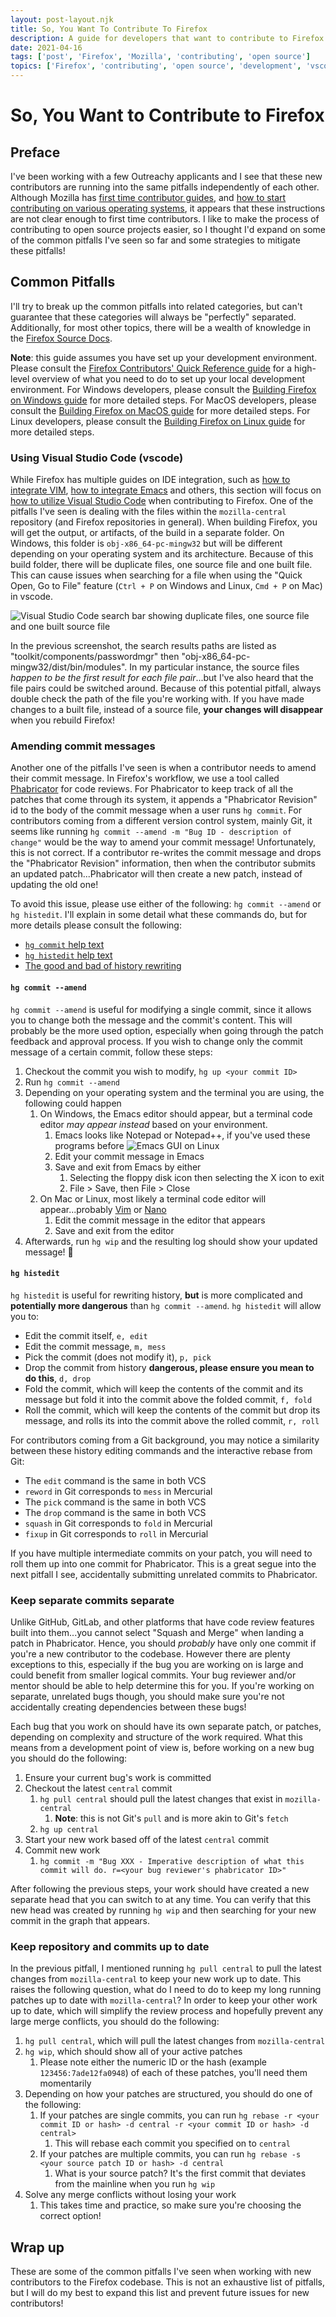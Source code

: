 ```yaml
---
layout: post-layout.njk
title: So, You Want To Contribute To Firefox
description: A guide for developers that want to contribute to Firefox
date: 2021-04-16
tags: ['post', 'Firefox', 'Mozilla', 'contributing', 'open source']
topics: ['Firefox', 'contributing', 'open source', 'development', 'vscode']
---
```


# So, You Want to Contribute to Firefox

## Preface

I've been working with a few Outreachy applicants and I see that these new contributors are running into the same pitfalls independently of each other.
Although Mozilla has [first time contributor guides](https://firefox-source-docs.mozilla.org/setup/contributing_code.html), and [how to start contributing on various operating systems](https://firefox-source-docs.mozilla.org/contributing/contribution_quickref.html#firefox-contributors-quick-reference), it appears that these instructions are not clear enough to first time contributors.
I like to make the process of contributing to open source projects easier, so I thought I'd expand on some of the common pitfalls I've seen so far and some strategies to mitigate these pitfalls!

## Common Pitfalls

I'll try to break up the common pitfalls into related categories, but can't guarantee that these categories will always be "perfectly" separated.
Additionally, for most other topics, there will be a wealth of knowledge in the [Firefox Source Docs](https://firefox-source-docs.mozilla.org/index.html).

**Note**: this guide assumes you have set up your development environment.
Please consult the [Firefox Contributors' Quick Reference guide](https://firefox-source-docs.mozilla.org/contributing/contribution_quickref.html#firefox-contributors-quick-reference) for a high-level overview of what you need to do to set up your local development environment.
For Windows developers, please consult the [Building Firefox on Windows guide](https://firefox-source-docs.mozilla.org/setup/windows_build.html) for more detailed steps.
For MacOS developers, please consult the [Building Firefox on MacOS guide](https://firefox-source-docs.mozilla.org/setup/macos_build.html) for more detailed steps.
For Linux developers, please consult the [Building Firefox on Linux guide](https://firefox-source-docs.mozilla.org/setup/linux_build.html) for more detailed steps.

### Using Visual Studio Code (vscode)

While Firefox has multiple guides on IDE integration, such as [how to integrate VIM](https://firefox-source-docs.mozilla.org/contributing/editor.html#vim), [how to integrate Emacs](https://firefox-source-docs.mozilla.org/contributing/editor.html#emacs) and others, this section will focus on [how to utilize Visual Studio Code](https://firefox-source-docs.mozilla.org/contributing/vscode.html) when contributing to Firefox.
One of the pitfalls I've seen is dealing with the files within the `mozilla-central` repository (and Firefox repositories in general).
When building Firefox, you will get the output, or artifacts, of the build in a separate folder.
On Windows, this folder is `obj-x86_64-pc-mingw32` but will be different depending on your operating system and its architecture.
Because of this build folder, there will be duplicate files, one source file and one built file.
This can cause issues when searching for a file when using the "Quick Open, Go to File" feature (`Ctrl + P` on Windows and Linux, `Cmd + P` on Mac) in vscode.
<!-- ![Visual Studio Code search bar showing duplicate files, one source file and one built source file](../../../../img/firefox-contributors-guide/duplicate-files-vscode.webp) -->
![Visual Studio Code search bar showing duplicate files, one source file and one built source file](assets/firefox-contributors-guide/duplicate-files-vscode.png)

In the previous screenshot, the search results paths are listed as "toolkit/components/passwordmgr" then "obj-x86_64-pc-mingw32/dist/bin/modules".
In my particular instance, the source files _happen to be the first result for each file pair_...but I've also heard that the file pairs could be switched around.
Because of this potential pitfall, always double check the path of the file you're working with.
If you have made changes to a built file, instead of a source file, **your changes will disappear** when you rebuild Firefox!

### Amending commit messages

Another one of the pitfalls I've seen is when a contributor needs to amend their commit message.
In Firefox's workflow, we use a tool called [Phabricator](https://wiki.mozilla.org/Phabricator) for code reviews.
For Phabricator to keep track of all the patches that come through its system, it appends a "Phabricator Revision" id to the body of the commit message when a user runs `hg commit`.
For contributors coming from a different version control system, mainly Git, it seems like running `hg commit --amend -m "Bug ID - description of change"` would be the way to amend your commit message!
Unfortunately, this is not correct.
If a contributor re-writes the commit message and drops the "Phabricator Revision" information, then when the contributor submits an updated patch...Phabricator will then create a new patch, instead of updating the old one!

To avoid this issue, please use either of the following: `hg commit --amend` or `hg histedit`. I'll explain in some detail what these commands do, but for more details please consult the following:
- [`hg commit` help text](https://www.mercurial-scm.org/repo/hg/help/commit)
- [`hg histedit` help text](https://www.mercurial-scm.org/wiki/HisteditExtension)
- [The good and bad of history rewriting](https://book.mercurial-scm.org/read/changing-history.html)

#### `hg commit --amend`

`hg commit --amend` is useful for modifying a single commit, since it allows you to change both the message and the commit's content.
This will probably be the more used option, especially when going through the patch feedback and approval process.
If you wish to change only the commit message of a certain commit, follow these steps:
1. Checkout the commit you wish to modify, `hg up <your commit ID>`
2. Run `hg commit --amend`
3. Depending on your operating system and the terminal you are using, the following could happen
   1. On Windows, the Emacs editor should appear, but a terminal code editor _may appear instead_ based on your environment.
         1. Emacs looks like Notepad or Notepad++, if you've used these programs before ![Emacs GUI on Linux](assets/firefox-contributors-guide/emacs.png)
      1. Edit your commit message in Emacs
      2. Save and exit from Emacs by either
         1. Selecting the floppy disk icon then selecting the X icon to exit
         2. File > Save, then File > Close
   2. On Mac or Linux, most likely a terminal code editor will appear...probably [Vim](https://coderwall.com/p/adv71w/basic-vim-commands-for-getting-started) or [Nano](https://phoenixnap.com/kb/use-nano-text-editor-commands-linux)
      1. Edit the commit message in the editor that appears
      2. Save and exit from the editor
4. Afterwards, run `hg wip` and the resulting log should show your updated message! 🎉

#### `hg histedit`

`hg histedit` is useful for rewriting history, **but** is more complicated and **potentially more dangerous** than `hg commit --amend`.
`hg histedit` will allow you to:
- Edit the commit itself, `e, edit`
- Edit the commit message, `m, mess`
- Pick the commit (does not modify it), `p, pick`
- Drop the commit from history **dangerous, please ensure you mean to do this**, `d, drop`
- Fold the commit, which will keep the contents of the commit and its message but fold it into the commit above the folded commit, `f, fold`
- Roll the commit, which will keep the contents of the commit but drop its message, and rolls its into the commit above the rolled commit, `r, roll`

For contributors coming from a Git background, you may notice a similarity between these history editing commands and the interactive rebase from Git:
- The `edit` command is the same in both VCS
- `reword` in Git corresponds to `mess` in Mercurial
- The `pick` command is the same in both VCS
- The `drop` command is the same in both VCS
- `squash` in Git corresponds to `fold` in Mercurial
- `fixup` in Git corresponds to `roll` in Mercurial

If you have multiple intermediate commits on your patch, you will need to roll them up into one commit for Phabricator.
This is a great segue into the next pitfall I see, accidentally submitting unrelated commits to Phabricator.

### Keep separate commits separate

Unlike GitHub, GitLab, and other platforms that have code review features built into them...you cannot select "Squash and Merge" when landing a patch in Phabricator.
Hence, you should _probably_ have only one commit if you're a new contributor to the codebase.
However there are plenty exceptions to this, especially if the bug you are working on is large and could benefit from smaller logical commits.
Your bug reviewer and/or mentor should be able to help determine this for you.
If you're working on separate, unrelated bugs though, you should make sure you're not accidentally creating dependencies between these bugs!

Each bug that you work on should have its own separate patch, or patches, depending on complexity and structure of the work required.
What this means from a development point of view is, before working on a new bug you should do the following:
1. Ensure your current bug's work is committed
2. Checkout the latest `central` commit
   1. `hg pull central` should pull the latest changes that exist in `mozilla-central`
      1. **Note**: this is not Git's `pull` and is more akin to Git's `fetch`
   2. `hg up central`
3. Start your new work based off of the latest `central` commit
4. Commit new work
   1. `hg commit -m "Bug XXX - Imperative description of what this commit will do. r=<your bug reviewer's phabricator ID>"`

After following the previous steps, your work should have created a new separate head that you can switch to at any time.
You can verify that this new head was created by running `hg wip` and then searching for your new commit in the graph that appears.

### Keep repository and commits up to date

In the previous pitfall, I mentioned running `hg pull central` to pull the latest changes from `mozilla-central` to keep your new work up to date.
This raises the following question, what do I need to do to keep my long running patches up to date with `mozilla-central`?
In order to keep your other work up to date, which will simplify the review process and hopefully prevent any large merge conflicts, you should do the following:
1. `hg pull central`, which will pull the latest changes from `mozilla-central`
2. `hg wip`, which should show all of your active patches
   1. Please note either the numeric ID or the hash (example `123456:7ade12fa0948`) of each of these patches, you'll need them momentarily
3. Depending on how your patches are structured, you should do one of the following:
   1. If your patches are single commits, you can run `hg rebase -r <your commit ID or hash> -d central -r <your commit ID or hash> -d central>`
      1. This will rebase each commit you specified on to `central`
   2. If your patches are multiple commits, you can run `hg rebase -s <your source patch ID or hash> -d central`
      1. What is your source patch? It's the first commit that deviates from the mainline when you run `hg wip`
4. Solve any merge conflicts without losing your work
   1. This takes time and practice, so make sure you're choosing the correct option!

## Wrap up

These are some of the common pitfalls I've seen when working with new contributors to the Firefox codebase.
This is not an exhaustive list of pitfalls, but I will do my best to expand this list and prevent future issues for new contributors!
